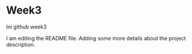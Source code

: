 # Week3
Ini github week3

I am editing the README file. Adding some more details about the project description.
